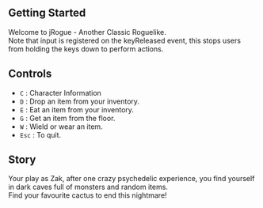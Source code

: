 ## Getting Started

Welcome to jRogue - Another Classic Roguelike.  
Note that input is registered on the keyReleased event, this stops users from holding the keys down to perform actions.

## Controls

- `C` : Character Information
- `D` : Drop an item from your inventory.
- `E` : Eat an item from your inventory.
- `G` : Get an item from the floor.
- `W` : Wield or wear an item.
- `Esc` : To quit.

## Story

Your play as Zak, after one crazy psychedelic experience, you find yourself in dark caves full of monsters and random items.  
Find your favourite cactus to end this nightmare!
